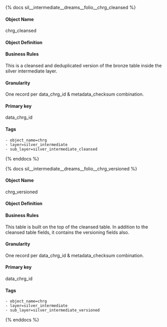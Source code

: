 {% docs sil__intermediate__dreams__folio__chrg_cleansed %}

#### Object Name
chrg_cleansed

#### Object Definition


#### Business Rules
This is a cleansed and deduplicated version of the bronze table inside the silver intermediate layer.

#### Granularity
One record per data_chrg_id & metadata_checksum combination.

#### Primary key
data_chrg_id

#### Tags
    - object_name=chrg
    - layer=silver_intermediate
    - sub_layer=silver_intermediate_cleansed

{% enddocs %}

{% docs sil__intermediate__dreams__folio__chrg_versioned %}

#### Object Name
chrg_versioned

#### Object Definition


#### Business Rules
This table is built on the top of the cleansed table. In addition to the cleansed table fields, it contains the versioning fields also.

#### Granularity
One record per data_chrg_id & metadata_checksum combination.

#### Primary key
data_chrg_id

#### Tags
    - object_name=chrg
    - layer=silver_intermediate
    - sub_layer=silver_intermediate_versioned

{% enddocs %}